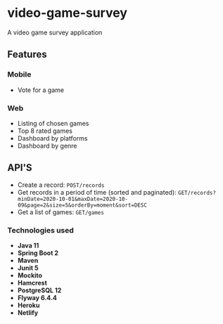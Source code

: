 # video-game-survey
A video game survey application

## Features
### Mobile
* Vote for a game

### Web
* Listing of chosen games
* Top 8 rated games 
* Dashboard by platforms 
* Dashboard by genre 

## API'S
* Create a record: `POST/records`
* Get records in a period of time (sorted and paginated): `GET/records?minDate=2020-10-01&maxDate=2020-10-09&page=2&size=5&orderBy=moment&sort=DESC`
* Get a list of games: `GET/games`

### Technologies used

* **Java 11**
* **Spring Boot 2**
* **Maven**
* **Junit 5**
* **Mockito**
* **Hamcrest**
* **PostgreSQL 12**
* **Flyway 6.4.4**
* **Heroku**
* **Netlify**
